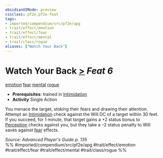 ```yaml
---
obsidianUIMode: preview
cssclass: pf2e,pf2e-feat
tags:
- imported/compendium/src/pf2e/apg
- trait/effect/emotion
- trait/effect/fear
- trait/effect/mental
- trait/class/rogue
aliases: ["Watch Your Back"]
---
```

# Watch Your Back  [>](chapter-9-playing-the-game.md#Actions "Single Action") *Feat 6*  
[emotion](emotion.md)  [fear](rules/traits/fear.md)  [mental](mental.md)  [rogue](rules/traits/rogue.md)  

- **Prerequisites**: trained in [Intimidation](../skills.md#Intimidation)
- **Activity** Single Action

You menace the target, stoking their fears and drawing their attention. Attempt an [Intimidation](../skills.md#Intimidation) check against the Will DC of a target within 30 feet. If you succeed, for 1 minute, that target gains a +2 status bonus to [Perception](../skills.md#Perception) checks against you, but they take a –2 status penalty to Will saves against [fear](rules/traits/fear.md) effects.

*Source: Advanced Player's Guide p. 135*  
%% #imported/compendium/src/pf2e/apg #trait/effect/emotion #trait/effect/fear #trait/effect/mental #trait/class/rogue %%